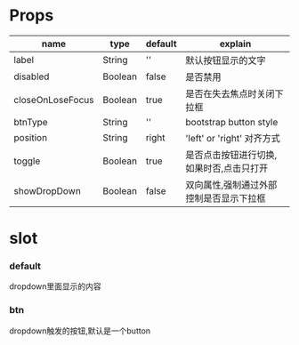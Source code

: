 # Props
name | type | default | explain
--- | --- | --- | ---
label | String | '' | 默认按钮显示的文字
disabled | Boolean | false | 是否禁用
closeOnLoseFocus | Boolean | true | 是否在失去焦点时关闭下拉框
btnType | String | '' | bootstrap button style
position | String | right | 'left' or 'right' 对齐方式
toggle | Boolean | true | 是否点击按钮进行切换,如果时否,点击只打开
showDropDown | Boolean | false | 双向属性,强制通过外部控制是否显示下拉框


# slot
### default
dropdown里面显示的内容

### btn
dropdown触发的按钮,默认是一个button

